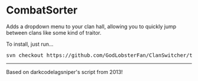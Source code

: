 # CombatSorter
Adds a dropdown menu to your clan hall, allowing you to quickly jump between clans like some kind of traitor.

To install, just run...

<pre>svn checkout https://github.com/GodLobsterFan/ClanSwitcher/trunk/Release</pre>

---

Based on darkcodelagsniper's script from 2013!
